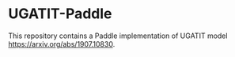 # UGATIT-Paddle
 This repository contains a Paddle implementation of UGATIT model https://arxiv.org/abs/1907.10830.
